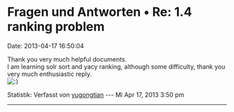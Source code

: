 Fragen und Antworten • Re: 1.4 ranking problem
==============================================

Date: 2013-04-17 16:50:04

Thank you very much helpful documents.\
I am learning solr sort and yacy ranking, although some difficulty,
thank you very much enthusiastic reply.\
![:)](http://forum.yacy-websuche.de/images/smilies/icon_e_smile.gif "Smile")

Statistik: Verfasst von
[yugongtian](http://forum.yacy-websuche.de/memberlist.php?mode=viewprofile&u=8888)
--- Mi Apr 17, 2013 3:50 pm

------------------------------------------------------------------------
